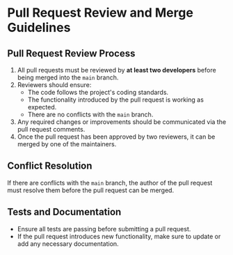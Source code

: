 
# Pull Request Review and Merge Guidelines

## Pull Request Review Process

1. All pull requests must be reviewed by **at least two developers** before being merged into the `main` branch.
2. Reviewers should ensure:
   - The code follows the project's coding standards.
   - The functionality introduced by the pull request is working as expected.
   - There are no conflicts with the `main` branch.
3. Any required changes or improvements should be communicated via the pull request comments.
4. Once the pull request has been approved by two reviewers, it can be merged by one of the maintainers.

## Conflict Resolution

If there are conflicts with the `main` branch, the author of the pull request must resolve them before the pull request can be merged.

## Tests and Documentation

- Ensure all tests are passing before submitting a pull request.
- If the pull request introduces new functionality, make sure to update or add any necessary documentation.

